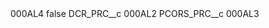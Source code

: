 <?xml version="1.0" encoding="UTF-8"?>
<CustomMetadata xmlns="http://soap.sforce.com/2006/04/metadata" xmlns:xsi="http://www.w3.org/2001/XMLSchema-instance" xmlns:xsd="http://www.w3.org/2001/XMLSchema">
    <label>000AL4</label>
    <protected>false</protected>
    <values>
        <field>DCR_PRC__c</field>
        <value xsi:type="xsd:string">000AL2</value>
    </values>
    <values>
        <field>PCORS_PRC__c</field>
        <value xsi:type="xsd:string">000AL3</value>
    </values>
</CustomMetadata>
